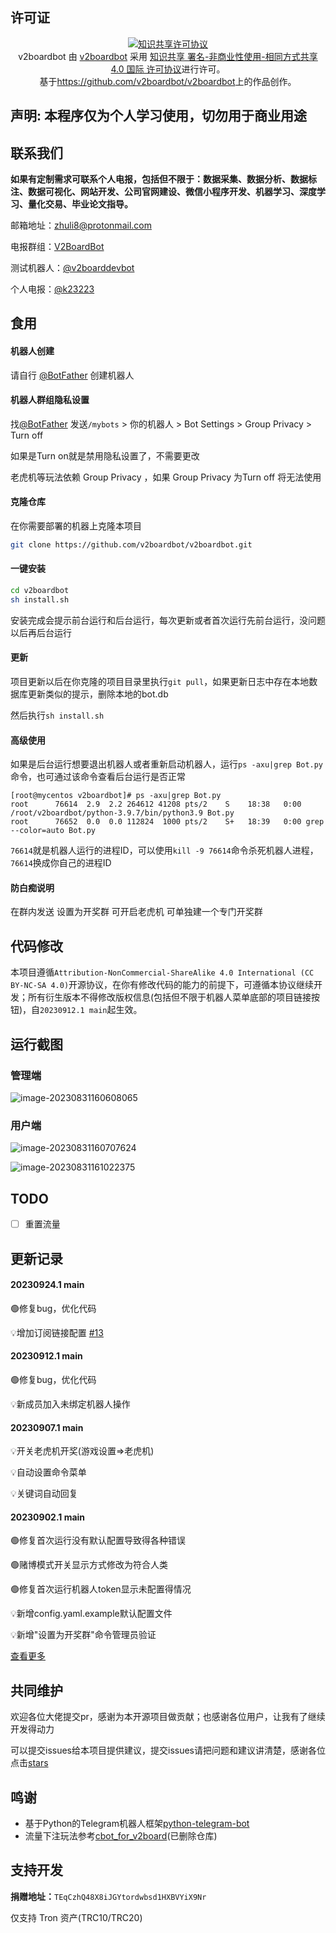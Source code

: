 ## 许可证

<p align="center">
<a rel="license" href="http://creativecommons.org/licenses/by-nc-sa/4.0/"><img alt="知识共享许可协议" style="border-width:0" src="https://i.creativecommons.org/l/by-nc-sa/4.0/88x31.png" /></a><br /><span xmlns:dct="http://purl.org/dc/terms/" property="dct:title">v2boardbot</span> 由 <a xmlns:cc="http://creativecommons.org/ns#" href="https://github.com/v2boardbot/v2boardbot" property="cc:attributionName" rel="cc:attributionURL">v2boardbot</a> 采用 <a rel="license" href="http://creativecommons.org/licenses/by-nc-sa/4.0/">知识共享 署名-非商业性使用-相同方式共享 4.0 国际 许可协议</a>进行许可。<br />基于<a xmlns:dct="http://purl.org/dc/terms/" href="https://github.com/v2boardbot/v2boardbot" rel="dct:source">https://github.com/v2boardbot/v2boardbot</a>上的作品创作。
</p>


## 声明: 本程序仅为个人学习使用，切勿用于商业用途



## 联系我们

​		**如果有定制需求可联系个人电报，包括但不限于：数据采集、数据分析、数据标注、数据可视化、网站开发、公司官网建设、微信小程序开发、机器学习、深度学习、量化交易、毕业论文指导。**

邮箱地址：[zhuli8@protonmail.com](zhuli8@protonmail.com)

电报群组：[V2BoardBot](https://t.me/+LxVTX8H1Ca1mNDY1)

测试机器人：[@v2boarddevbot](https://t.me/v2boarddevbot)

个人电报：[@k23223](https://t.me/k23223)



## 食用

#### 机器人创建

请自行 [@BotFather](https://t.me/BotFather) 创建机器人

#### 机器人群组隐私设置

找[@BotFather](https://t.me/BotFather) 发送`/mybots` > 你的机器人 > Bot Settings > Group Privacy > Turn off

如果是Turn on就是禁用隐私设置了，不需要更改

老虎机等玩法依赖 Group Privacy ，如果 Group Privacy 为Turn off 将无法使用

#### 克隆仓库

在你需要部署的机器上克隆本项目

```bash
git clone https://github.com/v2boardbot/v2boardbot.git
```

#### 一键安装

```bash
cd v2boardbot
sh install.sh
```

安装完成会提示前台运行和后台运行，每次更新或者首次运行先前台运行，没问题以后再后台运行

#### 更新

项目更新以后在你克隆的项目目录里执行`git pull`，如果更新日志中存在本地数据库更新类似的提示，删除本地的bot.db

然后执行`sh install.sh`

#### 高级使用

如果是后台运行想要退出机器人或者重新启动机器人，运行`ps -axu|grep Bot.py`命令，也可通过该命令查看后台运行是否正常

```
[root@mycentos v2boardbot]# ps -axu|grep Bot.py
root      76614  2.9  2.2 264612 41208 pts/2    S    18:38   0:00 /root/v2boardbot/python-3.9.7/bin/python3.9 Bot.py
root      76652  0.0  0.0 112824  1000 pts/2    S+   18:39   0:00 grep --color=auto Bot.py
```

`76614`就是机器人运行的进程ID，可以使用`kill -9 76614`命令杀死机器人进程，`76614`换成你自己的进程ID

#### 防白痴说明

在群内发送 设置为开奖群 可开启老虎机 可单独建一个专门开奖群



## 代码修改

本项目遵循`Attribution-NonCommercial-ShareAlike 4.0 International (CC BY-NC-SA 4.0)`开源协议，在你有修改代码的能力的前提下，可遵循本协议继续开发；所有衍生版本不得修改版权信息(包括但不限于机器人菜单底部的项目链接按钮)，自`20230912.1 main`起生效。



## 运行截图

### 管理端

![image-20230831160608065](images/image-20230831160608065.png)

### 用户端

![image-20230831160707624](images/image-20230831160707624.png)

![image-20230831161022375](images/image-20230831161022375.png)

## TODO

- [ ] 重置流量

## 更新记录

#### 20230924.1 main

🟢修复bug，优化代码

💡增加订阅链接配置 [#13](https://github.com/v2boardbot/v2boardbot/pull/13)

#### 20230912.1 main

🟢修复bug，优化代码

💡新成员加入未绑定机器人操作

#### 20230907.1 main

💡开关老虎机开奖(游戏设置=>老虎机)

💡自动设置命令菜单

💡关键词自动回复

#### 20230902.1 main

🟢修复首次运行没有默认配置导致得各种错误

🟢赌博模式开关显示方式修改为符合人类

🟢修复首次运行机器人token显示未配置得情况

💡新增config.yaml.example默认配置文件

💡新增"设置为开奖群"命令管理员验证

[查看更多](version.md)

## 共同维护

欢迎各位大佬提交pr，感谢为本开源项目做贡献；也感谢各位用户，让我有了继续开发得动力

可以提交issues给本项目提供建议，提交issues请把问题和建议讲清楚，感谢各位点击[stars](https://github.com/v2boardbot/v2boardbot/stargazers)

## 鸣谢
- 基于Python的Telegram机器人框架[python-telegram-bot](https://github.com/python-telegram-bot/python-telegram-bot)
- 流量下注玩法参考[cbot_for_v2board](https://github.com/caoyyds/cbot_for_v2board)(已删除仓库)

## 支持开发

**捐赠地址：**`TEqCzhQ48X8iJGYtordwbsd1HXBVYiX9Nr`

仅支持 Tron 资产(TRC10/TRC20)

